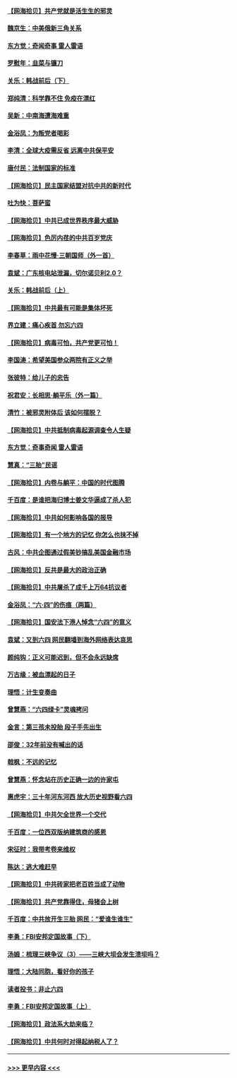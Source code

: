 #### [【网海拾贝】共产党就是活生生的邪灵](../pages/nsc993/n13036627.md?t=06220002) 
#### [魏京生：中美俄新三角关系](../pages/nsc993/n13035986.md?t=06220002) 
#### [东方觉：奇闻奇事 雷人雷语](../pages/nsc993/n13035878.md?t=06220002) 
#### [罗慰年：韭菜与镰刀](../pages/nsc993/n13034374.md?t=06220002) 
#### [关乐：韩战前后（下）](../pages/nsc993/n13034113.md?t=06220002) 
#### [郑纯清：科学靠不住 免疫在漂红](../pages/nsc993/n13034093.md?t=06220002) 
#### [吴新：中南海遭海难重](../pages/nsc993/n13034084.md?t=06220002) 
#### [金浴凤：为叛党者喝彩](../pages/nsc993/n13034058.md?t=06220002) 
#### [李清：全球大疫需反省 远离中共保平安](../pages/nsc993/n13033784.md?t=06220002) 
#### [唐付民：法制国家的标准](../pages/nsc993/n13032944.md?t=06220002) 
#### [【网海拾贝】民主国家结盟对抗中共的新时代](../pages/nsc993/n13031717.md?t=06220002) 
#### [吐为快：菩萨蛮](../pages/nsc993/n13030033.md?t=06220002) 
#### [【网海拾贝】中共已成世界秩序最大威胁](../pages/nsc993/n13028138.md?t=06220002) 
#### [【网海拾贝】色厉内荏的中共百岁党庆](../pages/nsc993/n13025582.md?t=06220002) 
#### [李春草：雨中花慢‧三朝国师（外一首）](../pages/nsc993/n13025567.md?t=06220002) 
#### [袁斌：广东核电站泄漏，切尔诺贝利2.0？](../pages/nsc993/n13025475.md?t=06220002) 
#### [关乐：韩战前后（上）](../pages/nsc993/n13025387.md?t=06220002) 
#### [【网海拾贝】中共最有可能是集体坏死](../pages/nsc993/n13023101.md?t=06220002) 
#### [界立建：痛心疾首 勿忘六四](../pages/nsc993/n13022339.md?t=06220002) 
#### [【网海拾贝】病毒可怕，共产党更可怕！](../pages/nsc993/n13020728.md?t=06220002) 
#### [李国涛：希望美国参众两院有正义之举](../pages/nsc993/n13020674.md?t=06220002) 
#### [张彼特：给儿子的忠告](../pages/nsc993/n13018934.md?t=06220002) 
#### [祝君安：长相思‧躺平乐（外一篇）](../pages/nsc993/n13018923.md?t=06220002) 
#### [清竹：被邪灵附体后 该如何摆脱？](../pages/nsc993/n13018877.md?t=06220002) 
#### [【网海拾贝】中共抵制病毒起源调查令人生疑](../pages/nsc993/n13017785.md?t=06220002) 
#### [东方觉：奇事奇闻 雷人雷语](../pages/nsc993/n13017577.md?t=06220002) 
#### [慧真：“三胎”民谣](../pages/nsc993/n13017394.md?t=06220002) 
#### [【网海拾贝】内卷与躺平：中国的时代图腾](../pages/nsc993/n13016128.md?t=06220002) 
#### [千百度：是谁把海归博士姜文华逼成了杀人犯](../pages/nsc993/n13015218.md?t=06220002) 
#### [【网海拾贝】中共如何影响各国的报导](../pages/nsc993/n13012599.md?t=06220002) 
#### [【网海拾贝】有一个地方的记忆 你怎么也抹不掉](../pages/nsc993/n13009802.md?t=06220002) 
#### [古风：中共企图通过假美钞搞乱美国金融市场](../pages/nsc993/n13009626.md?t=06220002) 
#### [【网海拾贝】反共是最大的政治正确](../pages/nsc993/n13007051.md?t=06220002) 
#### [【网海拾贝】中共屠杀了成千上万64抗议者](../pages/nsc993/n13002713.md?t=06220002) 
#### [金浴凤：“六·四”的伤痕（两篇）](../pages/nsc993/n13001719.md?t=06220002) 
#### [【网海拾贝】国安法下港人悼念“六四”的意义](../pages/nsc993/n13001039.md?t=06220002) 
#### [袁斌：又到六四 网民翻墙到海外网络表达哀思](../pages/nsc993/n13000995.md?t=06220002) 
#### [颜纯钩：正义可能迟到，但不会永远缺席](../pages/nsc993/n13000920.md?t=06220002) 
#### [万古缘：被血漂起的日子](../pages/nsc993/n13000914.md?t=06220002) 
#### [理悟：计生变奏曲](../pages/nsc993/n13000414.md?t=06220002) 
#### [曾慧燕：“六四绿卡”灵魂拷问](../pages/nsc993/n13000277.md?t=06220002) 
#### [金言：第三孩未投胎 段子手先出生](../pages/nsc993/n13000215.md?t=06220002) 
#### [邵俊：32年前没有喊出的话](../pages/nsc993/n13000181.md?t=06220002) 
#### [戟枫：不远的记忆](../pages/nsc993/n13000121.md?t=06220002) 
#### [曾慧燕：怀念站在历史正确一边的许家屯](../pages/nsc993/n13000073.md?t=06220002) 
#### [惠虎宇：三十年河东河西 放大历史视野看六四](../pages/nsc993/n13000018.md?t=06220002) 
#### [【网海拾贝】中共欠全世界一个交代](../pages/nsc993/n12998706.md?t=06220002) 
#### [千百度：一位西双版纳建筑商的感恩](../pages/nsc993/n12998487.md?t=06220002) 
#### [宋征时：我带考卷来维权](../pages/nsc993/n12994088.md?t=06220002) 
#### [陈达：逃大难赶早](../pages/nsc993/n12993569.md?t=06220002) 
#### [【网海拾贝】中共砖家把老百姓当成了动物](../pages/nsc993/n12993483.md?t=06220002) 
#### [【网海拾贝】共产党靠得住，母猪会上树](../pages/nsc993/n12990730.md?t=06220002) 
#### [千百度：中共放开生三胎 网民：“爱谁生谁生”](../pages/nsc993/n12990644.md?t=06220002) 
#### [李勇：FBI安邦定国故事（下）](../pages/nsc993/n12987854.md?t=06220002) 
#### [汤姆：梳理三峡争议（3）——三峡大坝会发生溃坝吗？](../pages/nsc993/n12989806.md?t=06220002) 
#### [理悟：大陆同胞，看好你的孩子](../pages/nsc993/n12989778.md?t=06220002) 
#### [读者投书：非止六四](../pages/nsc993/n12989673.md?t=06220002) 
#### [李勇：FBI安邦定国故事（上）](../pages/nsc993/n12987749.md?t=06220002) 
#### [【网海拾贝】政法系大劫来临？](../pages/nsc993/n12987596.md?t=06220002) 
#### [【网海拾贝】中共何时对得起纳税人了？](../pages/nsc993/n12985578.md?t=06220002) 

----
#### [ >>> 更早内容 <<< ](../indexes/nsc993-earlier.md)
